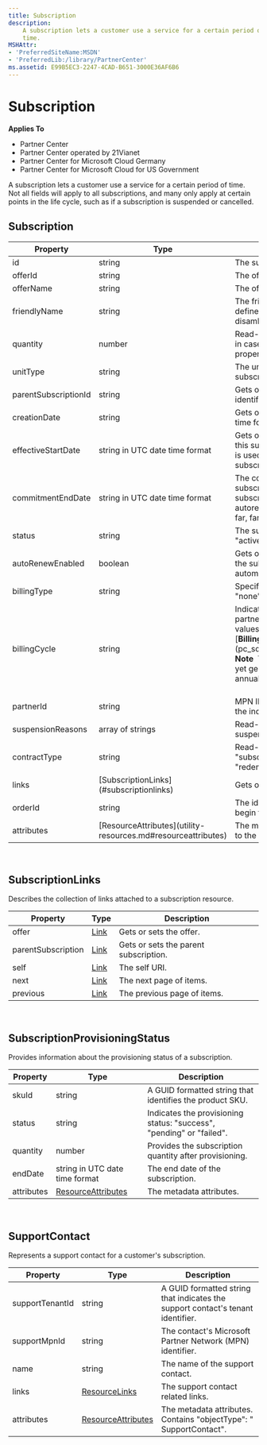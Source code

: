 ```yaml
---
title: Subscription
description: 
    A subscription lets a customer use a service for a certain period of
    time.
MSHAttr:
- 'PreferredSiteName:MSDN'
- 'PreferredLib:/library/PartnerCenter'
ms.assetid: E99B5EC3-2247-4CAD-B651-3000E36AF6B6
---
```


# Subscription


<span class="sidebar_heading" style="font-weight: bold;">Applies
To</span>

-   Partner Center
-   Partner Center operated by 21Vianet
-   Partner Center for Microsoft Cloud Germany
-   Partner Center for Microsoft Cloud for US Government

A subscription lets a customer use a service for a certain period of
time. Not all fields will apply to all subscriptions, and many only
apply at certain points in the life cycle, such as if a subscription is
suspended or cancelled.

## <span id="Subscription"></span><span id="subscription"></span><span id="SUBSCRIPTION"></span>Subscription


<table>
<colgroup>
<col style="width: 33%" />
<col style="width: 33%" />
<col style="width: 33%" />
</colgroup>
<thead>
<tr class="header">
<th>Property</th>
<th>Type</th>
<th>Description</th>
</tr>
</thead>
<tbody>
<tr class="odd">
<td>id</td>
<td>string</td>
<td>The subscription identifier.</td>
</tr>
<tr class="even">
<td>offerId</td>
<td>string</td>
<td>The offer identifier.</td>
</tr>
<tr class="odd">
<td>offerName</td>
<td>string</td>
<td>The offer name.</td>
</tr>
<tr class="even">
<td>friendlyName</td>
<td>string</td>
<td>The friendly name for the subscription defined by the partner to help disambiguate.</td>
</tr>
<tr class="odd">
<td>quantity</td>
<td>number</td>
<td>Read-only. The quantity. For example, in case of license-based billing, this property is set to the license count.</td>
</tr>
<tr class="even">
<td>unitType</td>
<td>string</td>
<td>The units defining Quantity for the subscription.</td>
</tr>
<tr class="odd">
<td>parentSubscriptionId</td>
<td>string</td>
<td>Gets or sets the parent subscription identifier.</td>
</tr>
<tr class="even">
<td>creationDate</td>
<td>string</td>
<td>Gets or sets the creation date, in date-time format.</td>
</tr>
<tr class="odd">
<td>effectiveStartDate</td>
<td>string in UTC date time format</td>
<td>Gets or sets the effective start date for this subscription, in date-time format. It is used to back date a migrated subscription or to align it with another.</td>
</tr>
<tr class="even">
<td>commitmentEndDate</td>
<td>string in UTC date time format</td>
<td>The commitment end date for this subscription, in date-time format. For subscriptions which are not autorenewable, this represents a date far, far away in the future.</td>
</tr>
<tr class="odd">
<td>status</td>
<td>string</td>
<td>The subscription status: &quot;none&quot;, &quot;active&quot;, &quot;suspended&quot;, or &quot;deleted&quot;.</td>
</tr>
<tr class="even">
<td>autoRenewEnabled</td>
<td>boolean</td>
<td>Gets or sets a value indicating whether the subscription is renewed automatically.</td>
</tr>
<tr class="odd">
<td>billingType</td>
<td>string</td>
<td>Specifies how the subscription is billed: &quot;none&quot;, &quot;usage&quot;, or &quot;license&quot;.</td>
</tr>
<tr class="even">
<td>billingCycle</td>
<td>string</td>
<td>Indicates the frequency with which the partner is billed for this order. Supported values are the member names found in [<strong>BillingCycleType</strong>](pc_sdk_models_offers.billingcycletype).
<div class="alert">
<strong>Note</strong>  The annual billing feature is not yet generally available. Support for annual billing is coming soon.
</div>
<div>
 
</div></td>
</tr>
<tr class="odd">
<td>partnerId</td>
<td>string</td>
<td>MPN ID of the reseller of record, used in the indirect partner model.</td>
</tr>
<tr class="even">
<td>suspensionReasons</td>
<td>array of strings</td>
<td>Read-only. If the subscription was suspended, indicates why.</td>
</tr>
<tr class="odd">
<td>contractType</td>
<td>string</td>
<td>Read-only. The type of contract: &quot;subscription&quot;, &quot;productKey&quot;, or &quot;redemptionCode&quot;.</td>
</tr>
<tr class="even">
<td>links</td>
<td>[SubscriptionLinks](#subscriptionlinks)</td>
<td>Gets or sets the subscription links.</td>
</tr>
<tr class="odd">
<td>orderId</td>
<td>string</td>
<td>The id of the order that was placed to begin the subscription.</td>
</tr>
<tr class="even">
<td>attributes</td>
<td>[ResourceAttributes](utility-resources.md#resourceattributes)</td>
<td>The metadata attributes corresponding to the subscription.</td>
</tr>
</tbody>
</table>

 

## <span id="SubscriptionLinks"></span><span id="subscriptionlinks"></span><span id="SUBSCRIPTIONLINKS"></span>SubscriptionLinks


Describes the collection of links attached to a subscription resource.

| Property           | Type                               | Description                           |
|--------------------|------------------------------------|---------------------------------------|
| offer              | [Link](utility-resources.md#link) | Gets or sets the offer.               |
| parentSubscription | [Link](utility-resources.md#link) | Gets or sets the parent subscription. |
| self               | [Link](utility-resources.md#link) | The self URI.                         |
| next               | [Link](utility-resources.md#link) | The next page of items.               |
| previous           | [Link](utility-resources.md#link) | The previous page of items.           |

 

## <span id="SubscriptionProvisioningStatus"></span><span id="subscriptionprovisioningstatus"></span><span id="SUBSCRIPTIONPROVISIONINGSTATUS"></span>SubscriptionProvisioningStatus


Provides information about the provisioning status of a subscription.

| Property   | Type                                                           | Description                                                          |
|------------|----------------------------------------------------------------|----------------------------------------------------------------------|
| skuId      | string                                                         | A GUID formatted string that identifies the product SKU.             |
| status     | string                                                         | Indicates the provisioning status: "success", "pending" or "failed". |
| quantity   | number                                                         | Provides the subscription quantity after provisioning.               |
| endDate    | string in UTC date time format                                 | The end date of the subscription.                                    |
| attributes | [ResourceAttributes](utility-resources.md#resourceattributes) | The metadata attributes.                                             |

 

## <span id="SupportContact"></span><span id="supportcontact"></span><span id="SUPPORTCONTACT"></span>SupportContact


Represents a support contact for a customer's subscription.

| Property        | Type                                                           | Description                                                                     |
|-----------------|----------------------------------------------------------------|---------------------------------------------------------------------------------|
| supportTenantId | string                                                         | A GUID formatted string that indicates the support contact's tenant identifier. |
| supportMpnId    | string                                                         | The contact's Microsoft Partner Network (MPN) identifier.                       |
| name            | string                                                         | The name of the support contact.                                                |
| links           | [ResourceLinks](utility-resources.md#resourcelinks)           | The support contact related links.                                              |
| attributes      | [ResourceAttributes](utility-resources.md#resourceattributes) | The metadata attributes. Contains "objectType": " SupportContact".              |

 

 

 




